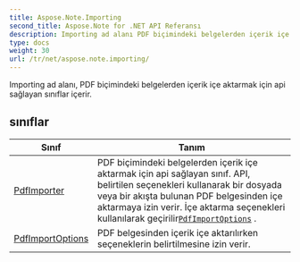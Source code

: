 ```yaml
---
title: Aspose.Note.Importing
second_title: Aspose.Note for .NET API Referansı
description: Importing ad alanı PDF biçimindeki belgelerden içerik içe aktarmak için api sağlayan sınıflar içerir.
type: docs
weight: 30
url: /tr/net/aspose.note.importing/
---
```

Importing ad alanı, PDF biçimindeki belgelerden içerik içe aktarmak için api sağlayan sınıflar içerir.

## sınıflar

| Sınıf | Tanım |
| --- | --- |
| [PdfImporter](./pdfimporter/) | PDF biçimindeki belgelerden içerik içe aktarmak için api sağlayan sınıf. API, belirtilen seçenekleri kullanarak bir dosyada veya bir akışta bulunan PDF belgesinden içe aktarmaya izin verir. İçe aktarma seçenekleri kullanılarak geçirilir[`PdfImportOptions`](../aspose.note.importing/pdfimportoptions/) . |
| [PdfImportOptions](./pdfimportoptions/) | PDF belgesinden içerik içe aktarılırken seçeneklerin belirtilmesine izin verir. |


